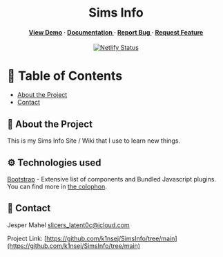 <div align='center'>

<h1>Sims Info</h1>
<h4> <a href=https://simsinfohub.com>View Demo</a> <span> · </span> <a href="https://github.com/k1nsej/SimsInfo/blob/master/README.md"> Documentation </a> <span> · </span> <a href="https://github.com/k1nsej/SimsInfo/issues"> Report Bug </a> <span> · </span> <a href="https://github.com/k1nsej/SimsInfo/issues"> Request Feature </a> </h4>

[![Netlify Status](https://api.netlify.com/api/v1/badges/4c5647b2-310d-4c10-bea6-b8b812353a73/deploy-status)](https://app.netlify.com/sites/simsinfo/deploys)
</div>

# :notebook_with_decorative_cover: Table of Contents

- [About the Project](#star2-about-the-project)
- [Contact](#handshake-contact)


## :star2: About the Project

This is my Sims Info Site / Wiki that I use to learn new things.

## :gear: Technologies used
[Bootstrap](https://getbootstrap.com) - Extensive list of components and Bundled Javascript plugins.
You can find more in [the colophon](https://simsinfohub.com/colophon/).


## :handshake: Contact

Jesper Mahel [slicers_latent0c@icloud.com](mailto:jesper@simsinfohub.com)

Project Link: [https://github.com/k1nsej/SimsInfo/tree/main](https://github.com/k1nsej/SimsInfo/tree/main)
